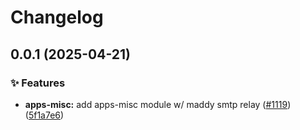 # Changelog

## 0.0.1 (2025-04-21)


### ✨ Features

* **apps-misc:** add apps-misc module w/ maddy smtp relay ([#1119](https://github.com/ppat/homelab-ops-kubernetes-apps/issues/1119)) ([5f1a7e6](https://github.com/ppat/homelab-ops-kubernetes-apps/commit/5f1a7e61f52a59a7871cd90987170ba2905af212))
